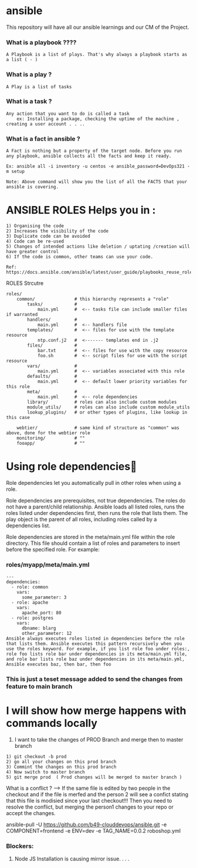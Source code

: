 # ansible

This repository will have all our ansible learnings and our CM of the Project.

### What is a playbook ????

```
A Playbook is a list of plays. That's why always a playbook starts as a list ( - )
```

### What is a play ?

```
A Play is a list of tasks
```

### What is a task ?

```
Any action that you want to do is called a task
    ex: Installing a package, checking the uptime of the machine , creating a user account . . .. 

``` 


### What is a fact in ansible ?

```
A Fact is nothing but a property of the target node. Before you run any playbook, ansible collects all the facts and keep it ready.

Ex: ansible all -i inventory -u centos -e ansible_password=DevOps321 -m setup

Note: Above command will show you the list of all the FACTS that your ansible is covering.
```

# ANSIBLE ROLES Helps you in :
```
1) Organising the code 
2) Increases the visibility of the code 
3) Duplicate code can be avoided 
4) Code can be re-used
5) Changes of intended actions like deletion / uptating /creation will have greater control
6) If the code is common, other teams can use your code.

Ref: https://docs.ansible.com/ansible/latest/user_guide/playbooks_reuse_roles.html

```

ROLES Strcutre

```
roles/
    common/               # this hierarchy represents a "role"
        tasks/            #
            main.yml      #  <-- tasks file can include smaller files if warranted
        handlers/         #
            main.yml      #  <-- handlers file
        templates/        #  <-- files for use with the template resource
            ntp.conf.j2   #  <------- templates end in .j2
        files/            #
            bar.txt       #  <-- files for use with the copy resource
            foo.sh        #  <-- script files for use with the script resource
        vars/             #
            main.yml      #  <-- variables associated with this role
        defaults/         #
            main.yml      #  <-- default lower priority variables for this role
        meta/             #
            main.yml      #  <-- role dependencies
        library/          # roles can also include custom modules
        module_utils/     # roles can also include custom module_utils
        lookup_plugins/   # or other types of plugins, like lookup in this case

    webtier/              # same kind of structure as "common" was above, done for the webtier role
    monitoring/           # ""
    fooapp/               # ""

``` 


# Using role dependencies
Role dependencies let you automatically pull in other roles when using a role.

Role dependencies are prerequisites, not true dependencies. The roles do not have a parent/child relationship. Ansible loads all listed roles, runs the roles listed under dependencies first, then runs the role that lists them. The play object is the parent of all roles, including roles called by a dependencies list.

Role dependencies are stored in the meta/main.yml file within the role directory. This file should contain a list of roles and parameters to insert before the specified role. For example:

### roles/myapp/meta/main.yml
```
---
dependencies:
  - role: common
    vars:
      some_parameter: 3
  - role: apache
    vars:
      apache_port: 80
  - role: postgres
    vars:
      dbname: blarg
      other_parameter: 12
Ansible always executes roles listed in dependencies before the role that lists them. Ansible executes this pattern recursively when you use the roles keyword. For example, if you list role foo under roles:, role foo lists role bar under dependencies in its meta/main.yml file, and role bar lists role baz under dependencies in its meta/main.yml, Ansible executes baz, then bar, then foo

``` 


### This is just a teset message added to send the changes from feature to main branch


# I will show how merge happens with commands locally 
1) I want to take the changes of PROD Branch and merge then to master branch

```
1) git checkout -b prod 
2) go all your changes on this prod branch
3) Commint the changes on this prod branch
4) Now switch to master branch
5) git merge prod  ( Prod changes will be merged to master branch )
```

What is a conflict ?
--> If the same file is edited by two people in the checkout and if the file is merfed and the person 2 will see a confict stating that this file is modisied since your last checkout!!! Then you need to resolve the conflict, but merging the person1 changes to your repo or accept the changes.


ansible-pull -U https://github.com/b49-clouddevops/ansible.git -e COMPONENT=frontend -e ENV=dev -e TAG_NAME=0.0.2 roboshop.yml


### Blockers: 
1) Node JS Installation is causing mirror issue. . . .

